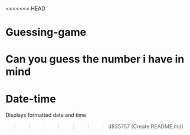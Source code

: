 <<<<<<< HEAD
# Guessing-game
Can you guess the number i have in mind
=======
# Date-time
Displays formatted date and time
>>>>>>> d835757 (Create README.md)
